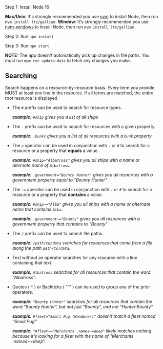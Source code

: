 
Step 1: Install Node 16

**Mac/Unix**: It's strongly recommended you use [nvm](https://github.com/nvm-sh/nvm) to install Node, then run `nvm install lts/gallium`.
**Window**: It's strongly recommended you use [nvm-windows](https://github.com/coreybutler/nvm-windows) to install Node, then run `nvm install lts/gallium`.

Step 2: Run `npm install`

Step 3: Run `npm start`

**NOTE:** The app doesn't automatically pick up changes in file paths. You must run `npm run update-data` to fetch any changes you make.

## Searching

Search happens on a resource-by-resource basis. Every term you provide MUST at least one line in the resource. If all terms are matched, the entire root resource is displayed.

- The `#` prefix can be used to search for resource types.  

  *__example:__ `#ship` gives you a list of all ships*

- The `.` prefix can be used to search for resources with a given property.  

  *__example:__ `.bunks` gives you a list of all resources with a `bunk` property*

- The `=` operator can be used in conjunction with `.` or `#` to search for a resource or a property that **equals** a value.  

  *__example:__ `#ship="Albatross"` gives you all ships with a name or alternate name of `Albatross`.*  

  *__example:__ `.government="Bounty Hunter"` gives you all resources with a government property equal to "Bounty Hunter"*

- The `~=` operator can be used in conjunction with `.` or `#` to search for a resource or a property that **contains** a value.  

  *__example:__ `#ship~="Alba"` gives you all ships with a name or alternate name that contains `Alba`.*  

  *__example:__ `.government~="Bounty"` gives you all resources with a government property that contains to "Bounty"*

- The `/` prefix can be used to search file paths.

  *__example:__ `/path/to/data` searches for resources that come from a file along the path `path/to/data`.*

- Text without an operator searches for any resource with a line containing that text.

  *__example:__ `Albatross` searches for all resources that contain the word "Albatross".*

- Quotes ( `"` ) or Backticks ( "`" ) can be used to group any of the prior operators.

  *__example:__ `"Bounty Hunter"` searches for all resources that contain the word "Bounty Hunter", but not just "Bounty", and not "Hunter Bounty".*

  *__example:__ `#fleet="Small Pug (Wanderer)"` doesn't match a fleet named "Small Pug"`*

  *__example:__ `"#fleet~="Merchants .names~=deep"` likely matches nothing because it's looking for a fleet with the name of "Merchants .names~=deep".*